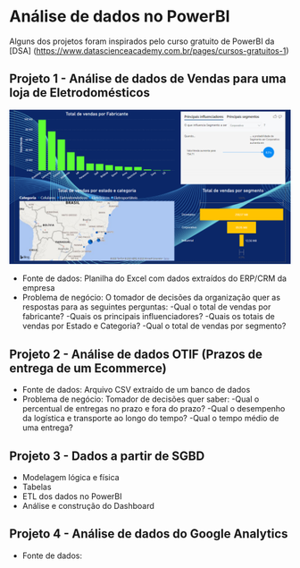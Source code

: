 # Análise de dados no PowerBI
Alguns dos projetos foram inspirados pelo curso gratuito de PowerBI da 
[DSA] (https://www.datascienceacademy.com.br/pages/cursos-gratuitos-1)

## Projeto 1 - Análise de dados de Vendas para uma loja de Eletrodomésticos
![Dashboard](https://github.com/joselinosantosti/analisedados-powerbi/blob/master/Projeto1/01.DashboardVendas.png)
* Fonte de dados: Planilha do Excel com dados extraídos do ERP/CRM da empresa
* Problema de negócio: O tomador de decisões da organização quer as respostas para as seguintes perguntas:
-Qual o total de vendas por fabricante?
-Quais os principais influenciadores?
-Quais os totais de vendas por Estado e Categoria?
-Qual o total de vendas por segmento?

## Projeto 2 - Análise de dados OTIF (Prazos de entrega de um Ecommerce)
* Fonte de dados: Arquivo CSV extraído de um banco de dados
* Problema de negócio: Tomador de decisões quer saber:
-Qual o percentual de entregas no prazo e fora do prazo?
-Qual o desempenho da logística e transporte ao longo do tempo?
-Qual o tempo médio de uma entrega?

## Projeto 3 - Dados a partir de SGBD
* Modelagem lógica e física
* Tabelas
* ETL dos dados no PowerBI
* Análise e construção do Dashboard

## Projeto 4 - Análise de dados do Google Analytics
* Fonte de dados: 
